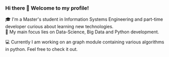 ### Hi there 👋 Welcome to my profile!

:mortar_board: I'm a Master's student in Information Systems Engineering and part-time developer curious about learning new technologies.
<br>
:pushpin: My main focus lies on Data-Science, Big Data and Python development. 

:computer: Currently I am working on an graph module containing various algorithms in python. 
Feel free to check it out.


<!--
**metalluca/metalluca** is a ✨ _special_ ✨ repository because its `README.md` (this file) appears on your GitHub profile.

Here are some ideas to get you started:

- 🔭 I’m currently working on ...
- 🌱 I’m currently learning ...
- 👯 I’m looking to collaborate on ...
- 🤔 I’m looking for help with ...
- 💬 Ask me about ...
- 📫 How to reach me: ...
- 😄 Pronouns: ...
- ⚡ Fun fact: ...
-->
